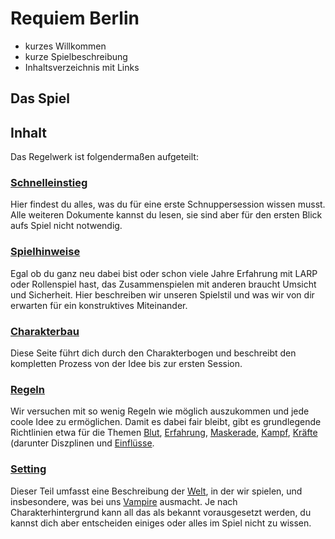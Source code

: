 # Requiem Berlin

- kurzes Willkommen
- kurze Spielbeschreibung
- Inhaltsverzeichnis mit Links
## Das Spiel 


## Inhalt
Das Regelwerk ist folgendermaßen aufgeteilt:
### [Schnelleinstieg](Schnelleinstieg)
Hier findest du alles, was du für eine erste Schnuppersession wissen musst. Alle weiteren Dokumente kannst du lesen, sie sind aber für den ersten Blick aufs Spiel nicht notwendig. 
### [Spielhinweise](Spielhinweise)
Egal ob du ganz neu dabei bist oder schon viele Jahre Erfahrung mit LARP oder Rollenspiel hast, das Zusammenspielen mit anderen braucht Umsicht und Sicherheit. Hier beschreiben wir unseren Spielstil und was wir von dir erwarten für ein konstruktives Miteinander.
### [Charakterbau](Charakterbau)
Diese Seite führt dich durch den Charakterbogen und beschreibt den kompletten Prozess von der Idee bis zur ersten Session. 
### [Regeln](Regeln)
Wir versuchen mit so wenig Regeln wie möglich auszukommen und jede coole Idee zu ermöglichen. Damit es dabei fair bleibt, gibt es grundlegende Richtlinien etwa für die Themen [Blut](Blut), [Erfahrung](Erfahrung), [Maskerade](Maskerade), [Kampf](Kampf), [Kräfte](Kräfte) (darunter Diszplinen und [Einflüsse](Kräfte#Einflüsse). 
### [Setting](Setting)
Dieser Teil umfasst eine Beschreibung der [Welt](Welt), in der wir spielen, und insbesondere, was bei uns [Vampire](Vampire) ausmacht. Je nach Charakterhintergrund kann all das als bekannt vorausgesetzt werden, du kannst dich aber entscheiden einiges oder alles im Spiel nicht zu wissen. 
